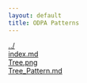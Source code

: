 ```yaml
---
layout: default
title: ODPA Patterns
---
```

  
[../](../)  
[index.md](./index.md)  
[Tree.png](./Tree.png)  
[Tree_Pattern.md](./Tree_Pattern.md)  
